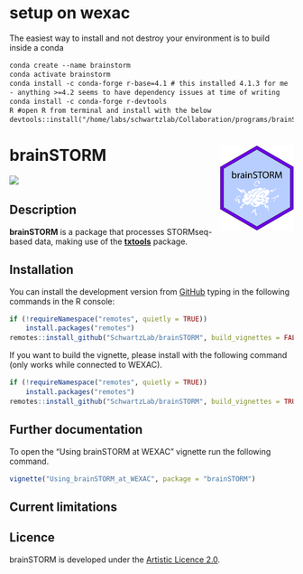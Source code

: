 # setup on wexac
The easiest way to install and not destroy your environment is to build inside a conda
```
conda create --name brainstorm
conda activate brainstorm
conda install -c conda-forge r-base=4.1 # this installed 4.1.3 for me - anything >=4.2 seems to have dependency issues at time of writing
conda install -c conda-forge r-devtools
R #open R from terminal and install with the below
devtools::install("/home/labs/schwartzlab/Collaboration/programs/brainSTORM")
```


# brainSTORM <img src='man/figures/logo.png' align="right" height="150" /></a>

<!-- badges: start -->

[![](https://img.shields.io/badge/devel%20version-0.0.7.1-blue.svg)](https://github.com/SchwartzLab/brainSTORM)
<!-- badges: end -->

## Description

**brainSTORM** is a package that processes STORMseq-based data, making
use of the [**txtools**](https://github.com/AngelCampos/txtools)
package.

## Installation

You can install the development version from
[GitHub](https://github.com/SchwartzLab/brainSTORM) typing in the
following commands in the R console:

``` r
if (!requireNamespace("remotes", quietly = TRUE))
    install.packages("remotes")
remotes::install_github("SchwartzLab/brainSTORM", build_vignettes = FALSE)
```

If you want to build the vignette, please install with the following
command (only works while connected to WEXAC).

``` r
if (!requireNamespace("remotes", quietly = TRUE))
    install.packages("remotes")
remotes::install_github("SchwartzLab/brainSTORM", build_vignettes = TRUE)
```

## Further documentation

To open the “Using brainSTORM at WEXAC” vignette run the following
command.

``` r
vignette("Using_brainSTORM_at_WEXAC", package = "brainSTORM")
```

## Current limitations

## Licence

brainSTORM is developed under the [Artistic Licence
2.0](https://opensource.org/licenses/Artistic-2.0).
